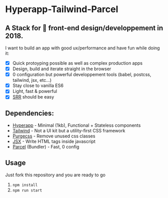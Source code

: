 # Hyperapp-Tailwind-Parcel

## A Stack for 🚀 front-end design/developpement in 2018.

I want to build an app with good ux/performance and have fun while doing it:

- [x] Quick protoyping possible as well as complex production apps
- [x] Design, build and iterate straight in the browser
- [x] 0 configuration but powerful developpement tools (babel, postcss, tailwind, jsx, etc...)
- [x] Stay close to vanilla ES6
- [x] Light, fast & powerful
- [x] [SRR](https://github.com/hyperapp/hyperapp#hydration) should be easy

## Dependencies:

- [Hyperapp](https://github.com/hyperapp/hyperapp) - Minimal (1kb), Functional + Stateless components
- [Tailwind](https://tailwindcss.com/docs/what-is-tailwind/) - Not a UI kit but a utility-first CSS framework
- [Purgecss](https://github.com/FullHuman/purgecss) - Remove unused css classes
- [JSX](https://www.npmjs.com/package/babel-plugin-transform-react-jsx) - Write HTML tags inside javascript
- [Parcel](https://parceljs.org/getting_started.html) (Bundler) - Fast, 0 config

## Usage

Just fork this repository and you are ready to go

1. `npm install`
2. `npm run start`
